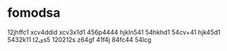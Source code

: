 # fomodsa
12jhffc1
xcv4ddid
xcv3x1d1
456p4444
hjkln541
54hkhd1
54cv+41
hjk45d1
5432k11
t2یs5
120212s
z64gf
41f4j
84fc44
54lcg
